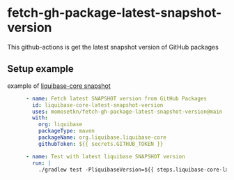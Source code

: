 # fetch-gh-package-latest-snapshot-version

This github-actions is get the latest snapshot version of GitHub packages

## Setup example

example of [liquibase-core snapshot](https://github.com/liquibase/liquibase/packages/1783578)

```yaml
      - name: Fetch latest SNAPSHOT version from GitHub Packages
        id: liquibase-core-latest-snapshot-version
        uses: momosetkn/fetch-gh-package-latest-snapshot-version@main
        with:
          org: liquibase
          packageType: maven
          packageName: org.liquibase.liquibase-core
          githubToken: ${{ secrets.GITHUB_TOKEN }}

      - name: Test with latest liquibase SNAPSHOT version
        run: |
          ./gradlew test -PliquibaseVersion=${{ steps.liquibase-core-latest-snapshot-version.outputs.version }}
```
